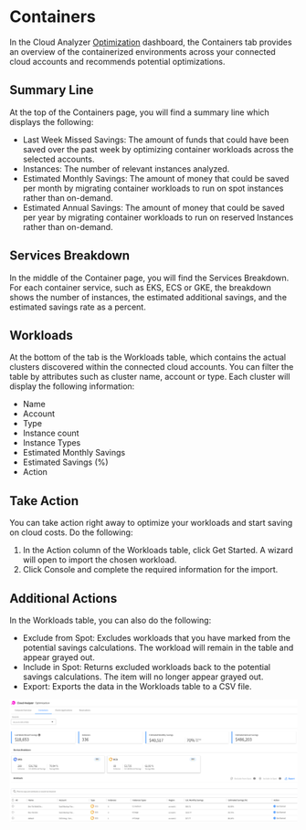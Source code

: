 # Containers

In the Cloud Analyzer [Optimization](cloud-analyzer/tutorials/use-optimization-dashboard/) dashboard, the Containers tab provides an overview of the containerized environments across your connected cloud accounts and recommends potential optimizations.

## Summary Line

At the top of the Containers page, you will find a summary line which displays the following:

- Last Week Missed Savings: The amount of funds that could have been saved over the past week by optimizing container workloads across the selected accounts.
- Instances: The number of relevant instances analyzed.
- Estimated Monthly Savings: The amount of money that could be saved per month by migrating container workloads to run on spot instances rather than on-demand.
- Estimated Annual Savings: The amount of money that could be saved per year by migrating container workloads to run on reserved Instances rather than on-demand.

## Services Breakdown

In the middle of the Container page, you will find the Services Breakdown. For each container service, such as EKS, ECS or GKE, the breakdown shows the number of instances, the estimated additional savings, and the estimated savings rate as a percent.

## Workloads

At the bottom of the tab is the Workloads table, which contains the actual clusters discovered within the connected cloud accounts. You can filter the table by attributes such as cluster name, account or type. Each cluster will display the following information:

- Name
- Account
- Type
- Instance count
- Instance Types
- Estimated Monthly Savings
- Estimated Savings (%)
- Action

## Take Action

You can take action right away to optimize your workloads and start saving on cloud costs. Do the following:

1. In the Action column of the Workloads table, click Get Started. A wizard will open to import the chosen workload.
2. Click Console and complete the required information for the import.

## Additional Actions

In the Workloads table, you can also do the following:

- Exclude from Spot: Excludes workloads that you have marked from the potential savings calculations. The workload will remain in the table and appear grayed out.
- Include in Spot: Returns excluded workloads back to the potential savings calculations. The item will no longer appear grayed out.
- Export: Exports the data in the Workloads table to a CSV file.

<img src="/cloud-analyzer/_media/tutorials-optimization-containers-01a.png" />
